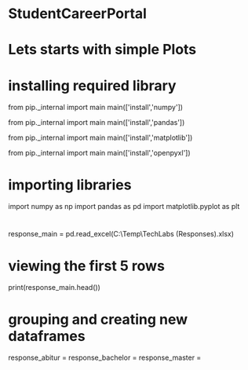 # StudentCareerPortal

# Lets starts with simple Plots

# installing required library
from pip._internal import main
main(['install','numpy'])

from pip._internal import main
main(['install','pandas'])

from pip._internal import main
main(['install','matplotlib'])

from pip._internal import main
main(['install','openpyxl'])

# importing libraries
import numpy as np
import pandas as pd
import matplotlib.pyplot as plt

# 
response_main = pd.read_excel(C:\Temp\TechLabs (Responses).xlsx)

# viewing the first 5 rows
print(response_main.head())

# grouping and creating new dataframes
response_abitur = 
response_bachelor =
response_master = 
